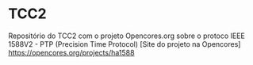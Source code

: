 # TCC2

Repositório do TCC2 com o projeto Opencores.org sobre o protoco IEEE 1588V2 - PTP (Precision Time Protocol)
[Site do projeto na Opencores] https://opencores.org/projects/ha1588

